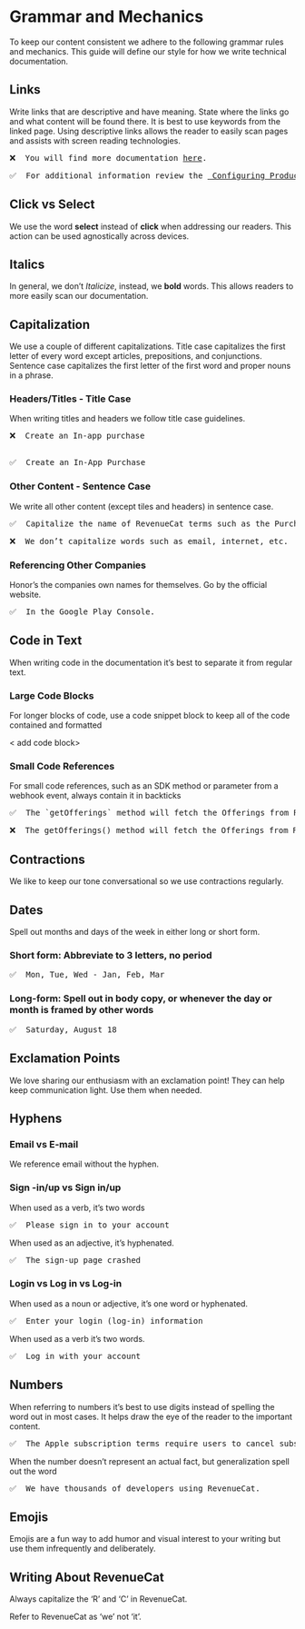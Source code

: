  # Grammar and Mechanics

To keep our content consistent we adhere to the following grammar rules and mechanics. This guide will define our style for how we write technical documentation. 

## Links

Write links that are descriptive and have meaning. State where the links go and what content will be found there. It is best to use keywords from the linked page. Using descriptive links allows the reader to easily scan pages and assists with screen reading technologies. 

<pre>
❌  You will find more documentation <a href="url">here</a>.
</pre>
<pre>
✅  For additional information review the <a href="url"> Configuring Products</a> guide. 
</pre>


## Click vs Select

We use the word **select** instead of **click** when addressing our readers. This action can be used agnostically across devices. 


## Italics

In general, we don’t *Italicize*, instead, we **bold** words. This allows readers to more easily scan our documentation. 

## Capitalization

We use a couple of different capitalizations. Title case capitalizes the first letter of every word except articles, prepositions, and conjunctions. Sentence case capitalizes the first letter of the first word and proper nouns in a phrase.


### Headers/Titles - Title Case

When writing titles and headers we follow title case guidelines. 
<pre>
❌  Create an In-app purchase
 </pre>
<pre>
✅  Create an In-App Purchase
</pre>

### Other Content - Sentence Case 

We write all other content (except tiles and headers) in sentence case. 
<pre>
✅  Capitalize the name of RevenueCat terms such as the Purchases SDK or Offerings. 
</pre>
<pre>
❌  We don’t capitalize words such as email, internet, etc. 
</pre>

### Referencing Other Companies
Honor’s the companies own names for themselves. Go by the official website.
<pre>
✅  In the Google Play Console.
</pre>


## Code in Text

When writing code in the documentation it’s best to separate it from regular text.

### Large Code Blocks

For longer blocks of code, use a code snippet block to keep all of the code contained and formatted

< add code block>

### Small Code References 

For small code references, such as an SDK method or parameter from a webhook event, always contain it in backticks
<pre>
✅  The `getOfferings` method will fetch the Offerings from RevenueCat
</pre>
<pre>
❌  The getOfferings() method will fetch the Offerings from RevenueCat
</pre>

## Contractions

We like to keep our tone conversational so we use contractions regularly. 


## Dates

Spell out months and days of the week in either long or short form. 

### Short form:  Abbreviate to 3 letters, no period 
<pre>
✅  Mon, Tue, Wed - Jan, Feb, Mar
</pre>
### Long-form: Spell out in body copy, or whenever the day or month is framed by other words
<pre>
✅  Saturday, August 18
</pre>

## Exclamation Points

We love sharing our enthusiasm with an exclamation point! They can help keep communication light. Use them when needed. 

## Hyphens 

### Email vs E-mail

We reference email without the hyphen.


### Sign -in/up vs Sign in/up 

When used as a verb, it’s two words 
<pre>
✅  Please sign in to your account
</pre>

When used as an adjective, it’s hyphenated. 
<pre>
✅  The sign-up page crashed
</pre>

### Login vs  Log in vs Log-in

When used as a noun or adjective, it’s one word or hyphenated.
<pre>
✅  Enter your login (log-in) information
</pre>

When used as a verb it’s two words. 
<pre>
✅  Log in with your account
</pre>

## Numbers 

When referring to numbers it’s best to use digits instead of spelling the word out in most cases. It helps draw the eye of the reader to the important content. 
<pre>
✅  The Apple subscription terms require users to cancel subscriptions at least 24 hours before the next renewal.
</pre>
When the number doesn’t represent an actual fact, but generalization spell out the word
<pre>
✅  We have thousands of developers using RevenueCat.
</pre>

## Emojis

Emojis are a fun way to add humor and visual interest to your writing but use them infrequently and deliberately.


## Writing About RevenueCat 

Always capitalize the ‘R’ and ‘C’ in RevenueCat.

Refer to RevenueCat as ‘we’ not ‘it’.

